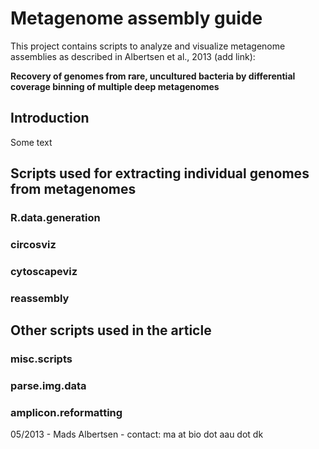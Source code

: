 # Metagenome assembly guide

This project contains scripts to analyze and visualize metagenome assemblies as described in Albertsen et al., 2013 (add link):

**Recovery of genomes from rare, uncultured bacteria by differential coverage binning of multiple deep metagenomes**


##  Introduction
Some text


## Scripts used for extracting individual genomes from metagenomes
### R.data.generation

### circosviz

### cytoscapeviz

### reassembly


## Other scripts used in the article
### misc.scripts

### parse.img.data

### amplicon.reformatting

05/2013 - Mads Albertsen - contact: ma at bio dot aau dot dk
